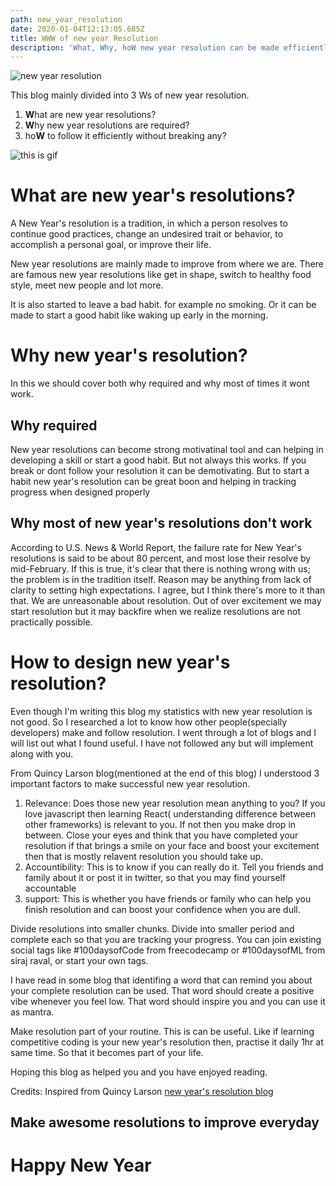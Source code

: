 ```yaml
---
path: new_year_resolution
date: 2020-01-04T12:13:05.685Z
title: WWW of new year Resolution
description: 'What, Why, hoW new year resolution can be made efficiently'
---
```

![new year resolution](/assets/idea-1880978_1280.jpg "Image by Arek Socha from Pixabay")

This blog mainly divided into 3 Ws of new year resolution.

1. **W**hat are new year resolutions?
2. **W**hy new year resolutions are required?
3. ho**W** to follow it efficiently without breaking any?

![this is gif](/assets/kiran_kamath_intro.gif)

# What are new year's resolutions?

A New Year's resolution is a tradition, in which a person resolves to continue good practices, change an undesired trait or behavior, to accomplish a personal goal, or improve their life.

New year resolutions are mainly made to improve from where we are. There are famous new year resolutions like get in shape, switch to healthy food style, meet new people and lot more. 

It is also started to leave a bad habit. for example no smoking. Or it can be made to start a good habit like waking up early in the morning.

# Why new year's resolution?

In this we should cover both why required and why most of times it wont work.

## Why required

New year resolutions can become strong motivatinal tool and can helping in developing a skill or start a good habit. But not always this works. If you break or dont follow your resolution it can be demotivating. But to start a  habit new year's resolution can be great boon and helping in tracking progress when designed properly

## Why most of new year's resolutions don't work

According to U.S. News & World Report, the failure rate for New Year's resolutions is said to be about 80 percent, and most lose their resolve by mid-February. If this is true, it's clear that there is nothing wrong with us; the problem is in the tradition itself. Reason may be anything from lack of clarity to setting high expectations. I agree, but I think there's more to it than that. We are unreasonable about resolution. Out of over excitement we may start resolution but it may backfire when we realize resolutions are not practically possible. 

# How to design new year's resolution?

Even though I'm writing this blog my statistics with new year resolution is not good. So I researched a lot to know how other people(specially developers) make and follow resolution. I went through a lot of blogs and I will list out what I found useful. I have not followed any but will implement along with you.

From Quincy Larson blog(mentioned at the end of this blog) I understood  3 important  factors to make successful new year resolution.

1. Relevance: Does those new year resolution mean anything to you? If you love javascript then learning React( understanding difference between other frameworks) is relevant to you. If not then you make drop in between. Close your eyes and think that you have completed your resolution if that brings a smile on your face and boost your excitement then that is mostly relavent resolution you should take up.
2. Accountibility: This is to know if you can really do it. Tell you friends and family about it or post it in twitter, so that you may find yourself accountable
3. support: This is whether you have friends or family who can help you finish resolution and can boost your confidence when you are dull.

Divide resolutions into smaller chunks. Divide into smaller period and complete each so that you are tracking your progress. You can join existing social tags like #100daysofCode from freecodecamp or #100daysofML from siraj raval, or start your own tags.

I have read in some blog that identifing a word that can remind you about your complete resolution can be used. That word should create a positive vibe whenever you feel low. That word should inspire you and you can use it as mantra.

Make resolution part of your routine. This is can be useful. Like if learning competitive coding is your new year's resolution then, practise it daily 1hr at same time. So that it becomes part of your life. 

Hoping this blog as helped you and you have enjoyed reading.

Credits: Inspired from Quincy Larson [new year's resolution blog](https://www.freecodecamp.org/news/developer-new-years-resolution-guide/) 

## Make awesome resolutions to improve everyday

# Happy New Year
